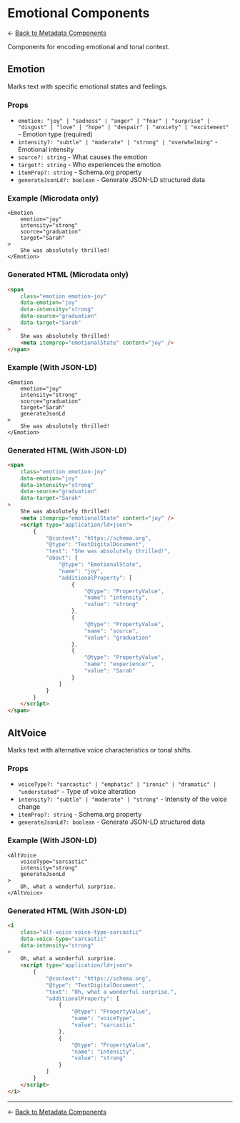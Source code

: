 # Emotional Components

← [Back to Metadata Components](../README.md)

Components for encoding emotional and tonal context.

## Emotion

Marks text with specific emotional states and feelings.

### Props

- `emotion: "joy" | "sadness" | "anger" | "fear" | "surprise" | "disgust" | "love" | "hope" | "despair" | "anxiety" | "excitement"` - Emotion type (required)
- `intensity?: "subtle" | "moderate" | "strong" | "overwhelming"` - Emotional intensity
- `source?: string` - What causes the emotion
- `target?: string` - Who experiences the emotion
- `itemProp?: string` - Schema.org property
- `generateJsonLd?: boolean` - Generate JSON-LD structured data

### Example (Microdata only)

```tsx
<Emotion
	emotion="joy"
	intensity="strong"
	source="graduation"
	target="Sarah"
>
	She was absolutely thrilled!
</Emotion>
```

### Generated HTML (Microdata only)

```html
<span
	class="emotion emotion-joy"
	data-emotion="joy"
	data-intensity="strong"
	data-source="graduation"
	data-target="Sarah"
>
	She was absolutely thrilled!
	<meta itemprop="emotionalState" content="joy" />
</span>
```

### Example (With JSON-LD)

```tsx
<Emotion
	emotion="joy"
	intensity="strong"
	source="graduation"
	target="Sarah"
	generateJsonLd
>
	She was absolutely thrilled!
</Emotion>
```

### Generated HTML (With JSON-LD)

```html
<span
	class="emotion emotion-joy"
	data-emotion="joy"
	data-intensity="strong"
	data-source="graduation"
	data-target="Sarah"
>
	She was absolutely thrilled!
	<meta itemprop="emotionalState" content="joy" />
	<script type="application/ld+json">
		{
			"@context": "https://schema.org",
			"@type": "TextDigitalDocument",
			"text": "She was absolutely thrilled!",
			"about": {
				"@type": "EmotionalState",
				"name": "joy",
				"additionalProperty": [
					{
						"@type": "PropertyValue",
						"name": "intensity",
						"value": "strong"
					},
					{
						"@type": "PropertyValue",
						"name": "source",
						"value": "graduation"
					},
					{
						"@type": "PropertyValue",
						"name": "experiencer",
						"value": "Sarah"
					}
				]
			}
		}
	</script>
</span>
```

## AltVoice

Marks text with alternative voice characteristics or tonal shifts.

### Props

- `voiceType?: "sarcastic" | "emphatic" | "ironic" | "dramatic" | "understated"` - Type of voice alteration
- `intensity?: "subtle" | "moderate" | "strong"` - Intensity of the voice change
- `itemProp?: string` - Schema.org property
- `generateJsonLd?: boolean` - Generate JSON-LD structured data

### Example (With JSON-LD)

```tsx
<AltVoice
	voiceType="sarcastic"
	intensity="strong"
	generateJsonLd
>
	Oh, what a wonderful surprise.
</AltVoice>
```

### Generated HTML (With JSON-LD)

```html
<i
	class="alt-voice voice-type-sarcastic"
	data-voice-type="sarcastic"
	data-intensity="strong"
>
	Oh, what a wonderful surprise.
	<script type="application/ld+json">
		{
			"@context": "https://schema.org",
			"@type": "TextDigitalDocument",
			"text": "Oh, what a wonderful surprise.",
			"additionalProperty": [
				{
					"@type": "PropertyValue",
					"name": "voiceType",
					"value": "sarcastic"
				},
				{
					"@type": "PropertyValue",
					"name": "intensity",
					"value": "strong"
				}
			]
		}
	</script>
</i>
```

---

← [Back to Metadata Components](../README.md)
